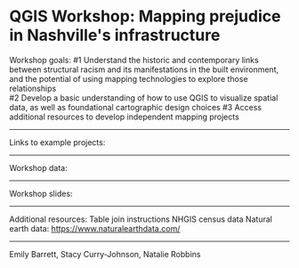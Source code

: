# QGIS Workshop: Mapping prejudice in Nashville's infrastructure 

Workshop goals:
#1 Understand the historic and contemporary links between structural   racism and its manifestations in the built environment, and the potential of using mapping technologies to explore those relationships  
#2 Develop a basic understanding of how to use QGIS to visualize spatial data, as well as foundational cartographic design choices 
#3 Access additional resources to develop independent mapping projects 

--------------- 

Links to example projects: 


--------------- 
Workshop data: 

--------------- 
Workshop slides: 

--------------- 
Additional resources: 
Table join instructions
NHGIS census data 
Natural earth data: https://www.naturalearthdata.com/



--------------- 
Emily Barrett, Stacy Curry-Johnson, Natalie Robbins 


 
